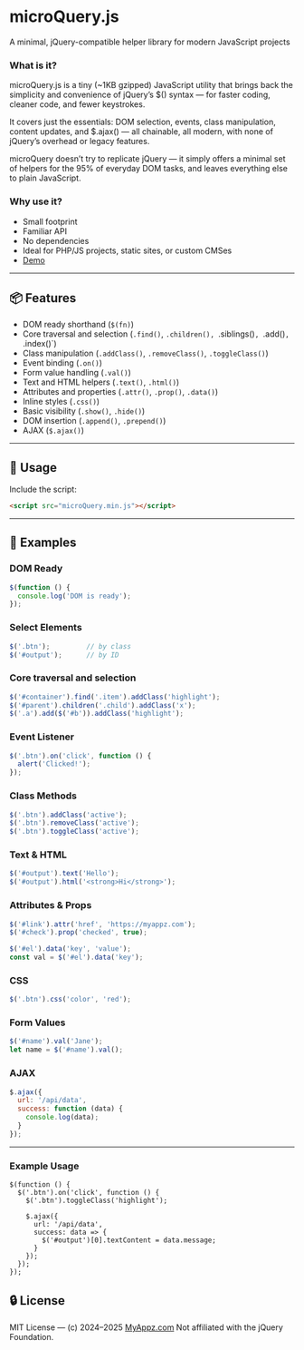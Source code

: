 

# microQuery.js
A minimal, jQuery-compatible helper library for modern JavaScript projects

### What is it?
microQuery.js is a tiny (~1KB gzipped) JavaScript utility that brings back the simplicity and convenience of jQuery’s $() syntax — for faster coding, cleaner code, and fewer keystrokes.

It covers just the essentials: DOM selection, events, class manipulation, content updates, and $.ajax() — all chainable, all modern, with none of jQuery’s overhead or legacy features.

microQuery doesn’t try to replicate jQuery — it simply offers a minimal set of helpers for the 95% of everyday DOM tasks, and leaves everything else to plain JavaScript.

### Why use it?
* Small footprint
* Familiar API
* No dependencies
* Ideal for PHP/JS projects, static sites, or custom CMSes
* [Demo](https://myappz.com/microquery/demo.html)


---


## 📦 Features

- DOM ready shorthand (`$(fn)`)
- Core traversal and selection  (`.find()`, `.children(), `.siblings()`, `.add()`, `.index()`)
- Class manipulation (`.addClass()`, `.removeClass()`, `.toggleClass()`)
- Event binding (`.on()`)
- Form value handling (`.val()`)
- Text and HTML helpers (`.text()`, `.html()`)
- Attributes and properties (`.attr()`, `.prop()`, `.data()`)
- Inline styles (`.css()`)
- Basic visibility (`.show()`, `.hide()`)
- DOM insertion (`.append()`, `.prepend()`)
- AJAX (`$.ajax()`)

---

## 🔧 Usage

Include the script:

```html
<script src="microQuery.min.js"></script>
````

---

## 🧪 Examples

### DOM Ready

```js
$(function () {
  console.log('DOM is ready');
});
```

### Select Elements

```js
$('.btn');         // by class
$('#output');      // by ID
```

### Core traversal and selection

```js
$('#container').find('.item').addClass('highlight');
$('#parent').children('.child').addClass('x'); 
$('.a').add($('#b')).addClass('highlight');
```

### Event Listener

```js
$('.btn').on('click', function () {
  alert('Clicked!');
});
```

### Class Methods

```js
$('.btn').addClass('active');
$('.btn').removeClass('active');
$('.btn').toggleClass('active');
```

### Text & HTML

```js
$('#output').text('Hello');
$('#output').html('<strong>Hi</strong>');
```

### Attributes & Props

```js
$('#link').attr('href', 'https://myappz.com');
$('#check').prop('checked', true);

$('#el').data('key', 'value');         
const val = $('#el').data('key');  
```

### CSS

```js
$('.btn').css('color', 'red');
```

### Form Values

```js
$('#name').val('Jane');
let name = $('#name').val();
```

### AJAX

```js
$.ajax({
  url: '/api/data',
  success: function (data) {
    console.log(data);
  }
});
```

---


### Example Usage
```
$(function () {
  $('.btn').on('click', function () {
    $('.btn').toggleClass('highlight');

    $.ajax({
      url: '/api/data',
      success: data => {
        $('#output')[0].textContent = data.message;
      }
    });
  });
});
```

## 🔒 License

MIT License — (c) 2024–2025 [MyAppz.com](https://myappz.com)
Not affiliated with the jQuery Foundation.
